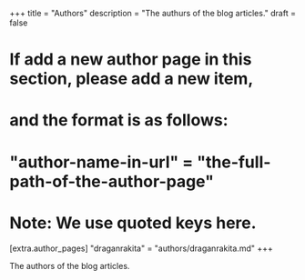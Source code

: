 +++
title = "Authors"
description = "The authurs of the blog articles."
draft = false

# If add a new author page in this section, please add a new item,
# and the format is as follows:
#
# "author-name-in-url" = "the-full-path-of-the-author-page"
#
# Note: We use quoted keys here.
[extra.author_pages]
"draganrakita" = "authors/draganrakita.md"
+++

The authors of the blog articles.

